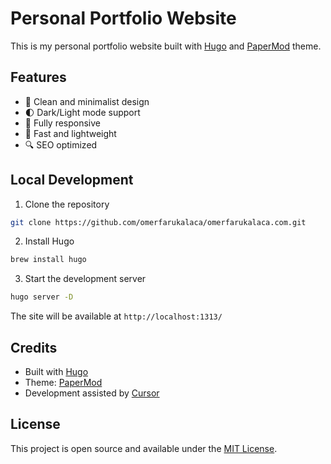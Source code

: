 # Personal Portfolio Website

This is my personal portfolio website built with [Hugo](https://gohugo.io/) and [PaperMod](https://github.com/adityatelange/hugo-PaperMod) theme.

## Features

- 🎨 Clean and minimalist design
- 🌓 Dark/Light mode support
- 📱 Fully responsive
- 🚀 Fast and lightweight
- 🔍 SEO optimized

## Local Development

1. Clone the repository
```bash
git clone https://github.com/omerfarukalaca/omerfarukalaca.com.git
```

2. Install Hugo
```bash
brew install hugo
```

3. Start the development server
```bash
hugo server -D
```

The site will be available at `http://localhost:1313/`

## Credits

- Built with [Hugo](https://gohugo.io/)
- Theme: [PaperMod](https://github.com/adityatelange/hugo-PaperMod)
- Development assisted by [Cursor](https://cursor.sh/)

## License

This project is open source and available under the [MIT License](LICENSE). 